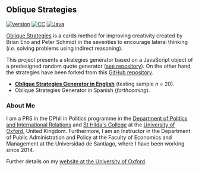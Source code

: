 ## Oblique Strategies

[![version](https://img.shields.io/badge/version-v0.2.1-blue.svg)](https://github.com/bgonzalezbustamante/oblique-strategies/blob/master/changelog.txt) [![CC](https://img.shields.io/badge/license-CC--BY--4.0-black)](https://github.com/bgonzalezbustamante/oblique-strategies/blob/master/LICENSE.txt) [![Java](https://img.shields.io/badge/Made%20with-JavaScript-yellow)](https://www.javascript.com/) 

[Oblique Strategies](http://www.rtqe.net/ObliqueStrategies/index.html) is a cards method for improving creativity created by Brian Eno and Peter Schmidt in the seventies to encourage lateral thinking (*i.e.* solving problems using indirect reasoning).

This project presents a strategies generator based on a JavaScript object of a predesigned random quote generator ([see repository](https://github.com/b2point0h/random-quote-generator)). On the other hand, the strategies have been forked from this [GitHub repository](https://github.com/ptigas/oblique-strategies).

- **[Oblique Strategies Generator in English](https://bgonzalezbustamante.github.io/oblique-strategies/english/)** (testing sample *n* = 20).
- Oblique Strategies Generator in Spanish (*forthcoming*).

### About Me

I am a PRS in the DPhil in Politics programme in the [Department of Politics and International Relations](https://www.politics.ox.ac.uk/) and [St Hilda's College](https://www.sthildas.ox.ac.uk/) at the [University of Oxford](http://www.ox.ac.uk/), United Kingdom. Furthermore, I am an Instructor in the Department of Public Administration and Policy at the Faculty of Economics and Management at the Universidad de Santiago, where I have been working since 2014. 

Further details on my [website at the University of Oxford](http://users.ox.ac.uk/~shil5311/).
